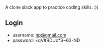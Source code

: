 A clone slack app to practice coding skills. :))
## Login
- username: hp@gmail.com
- password: <qV#RDUc*S~63-ND
